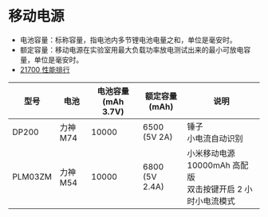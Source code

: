 # 移动电源

- 电池容量：标称容量，指电池内多节锂电池电量之和，单位是毫安时。
- 额定容量：移动电源在实验室用最大负载功率放电测试出来的最小可放电容量，单位是毫安时。
- [21700 性能排行](https://tieba.baidu.com/p/7434584044)

| 型号    | 电池     | 电池容量 (mAh 3.7V) | 额定容量 (mAh) | 说明                                                         |
| ------- | -------- | ------------------- | -------------- | ------------------------------------------------------------ |
| DP200   | 力神 M74 | 10000               | 6500 (5V 2A)   | 锤子<br>小电流自动识别                                       |
| PLM03ZM | 力神 M54 | 10000               | 6800 (5V 2.4A) | 小米移动电源 10000mAh 高配版<br>双击按键开启 2 小时小电流模式 |


